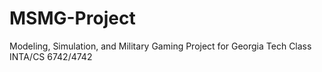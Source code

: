 # MSMG-Project
Modeling, Simulation, and Military Gaming Project for Georgia Tech Class INTA/CS 6742/4742
